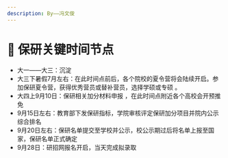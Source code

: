 ```yaml
---
description: By——冯文俊
---
```


# 💯 保研关键时间节点

* 大一——大三：沉淀
* 大三下暑假7月左右：在此时间点前后，各个院校的夏令营将会陆续开启。参加保研夏令营，获得优秀营员或替补营员，选择学硕或专硕 。
* 大四上9月10日：保研相关加分材料申报 ，在此时间点附近各个高校会开预推免
* 9月15日左右：教育部下发保研指标，学院审核评定保研加分项目并院内公示综合排名&#x20;
* 9月20日左右：保研名单提交至学校并公示，校公示期过后将名单上报至国家，保研名单正式确定&#x20;
* 9月28日：研招网报名开启，当天完成拟录取
